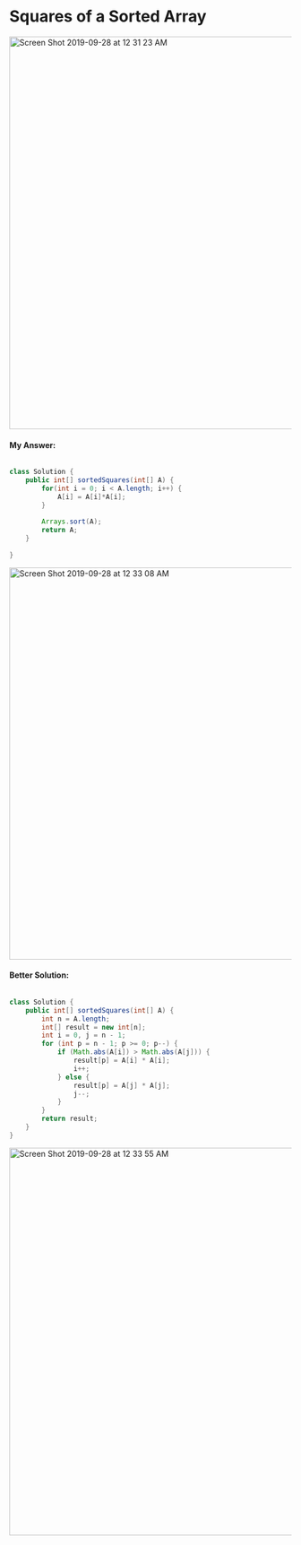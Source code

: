 # Squares of a Sorted Array

<img width="701" alt="Screen Shot 2019-09-28 at 12 31 23 AM" src="https://user-images.githubusercontent.com/46575719/65811505-4f5f7000-e187-11e9-883e-11072309d556.png">

#### My Answer:

```java

class Solution {
    public int[] sortedSquares(int[] A) {
        for(int i = 0; i < A.length; i++) {
            A[i] = A[i]*A[i];
        }
        
        Arrays.sort(A);
        return A;
    }
    
}

```

<img width="700" alt="Screen Shot 2019-09-28 at 12 33 08 AM" src="https://user-images.githubusercontent.com/46575719/65811514-93eb0b80-e187-11e9-8c0e-90d8cbd4adda.png">

#### Better Solution:

```java

class Solution {
    public int[] sortedSquares(int[] A) {
        int n = A.length;
        int[] result = new int[n];
        int i = 0, j = n - 1;
        for (int p = n - 1; p >= 0; p--) {
            if (Math.abs(A[i]) > Math.abs(A[j])) {
                result[p] = A[i] * A[i];
                i++;
            } else {
                result[p] = A[j] * A[j];
                j--;
            }
        }
        return result;
    }
}

```

<img width="692" alt="Screen Shot 2019-09-28 at 12 33 55 AM" src="https://user-images.githubusercontent.com/46575719/65811520-abc28f80-e187-11e9-98de-e5f2b16c9450.png">

